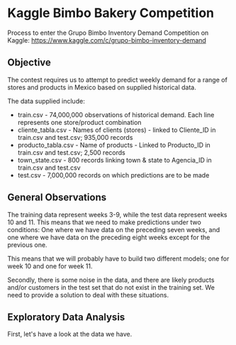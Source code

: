 # Kaggle Bimbo Bakery Competition

Process to enter the Grupo Bimbo Inventory Demand Competition on Kaggle: 
https://www.kaggle.com/c/grupo-bimbo-inventory-demand


## Objective

The contest requires us to attempt to predict weekly demand for a range of 
stores and products in Mexico based on supplied historical data.

The data supplied include:

* train.csv - 74,000,000 observations of historical demand.  Each line 
represents one store/product combination
* cliente_tabla.csv - Names of clients (stores) - linked to Cliente_ID in 
train.csv and test.csv; 935,000 records
* producto_tabla.csv - Name of products - Linked to Producto_ID in train.csv
and test.csv; 2,500 records
* town_state.csv - 800 records linking town & state to Agencia_ID in train.csv
and test.csv
* test.csv - 7,000,000 records on which predictions are to be made

## General Observations

The training data represent weeks 3-9, while the test data represent weeks 10
and 11.  This means that we need to make predictions under two conditions: 
One where we have data on the preceding seven weeks, and one where we have data
on the preceding eight weeks except for the previous one.

This means that we will probably have to build two different models; one for 
week 10 and one for week 11.

Secondly, there is some noise in the data, and there are likely products and/or
customers in the test set that do not exist in the training set.  We need to 
provide a solution to deal with these situations.

## Exploratory Data Analysis

First, let's have a look at the data we have.